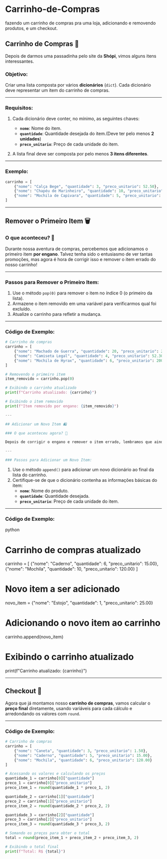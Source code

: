 # Carrinho-de-Compras
fazendo um carrinho de compras pra uma loja, adicionando e removendo produtos, e um checkout.

## Carrinho de Compras 🛒

Depois de darmos uma passadinha pelo site da **Shópi**, vimos alguns itens interessantes.

### Objetivo:
Criar uma lista composta por vários **dicionários** (`dict`). Cada dicionário deve representar um item do carrinho de compras.

---

### Requisitos:
1. Cada dicionário deve conter, no mínimo, as seguintes chaves:
   - **`nome`**: Nome do item.
   - **`quantidade`**: Quantidade desejada do item.(Deve ter pelo menos **2 unidades**)
   - **`preco_unitario`**: Preço de cada unidade do item.

2. A lista final deve ser composta por pelo menos **3 itens diferentes**.

---

### Exemplo:
```python
carrinho = [
    {"nome": "Calça Bege", "quantidade": 3, "preco_unitario": 52.50},
    {"nome": "Chapéu de Marinheiro", "quantidade": 10, "preco_unitario": 42.10},
    {"nome": "Mochila de Capivara", "quantidade": 5, "preco_unitario": 120.00}
]
```

---

## Remover o Primeiro Item 🗑️

### O que aconteceu? 🤔

Durante nossa aventura de compras, percebemos que adicionamos o primeiro item **por engano**. Talvez tenha sido o entusiasmo de ver tantas promoções, mas agora é hora de corrigir isso e remover o item errado do nosso carrinho!

---

### Passos para Remover o Primeiro Item:

1. Use o método `pop(0)` para remover o item no índice 0 (o primeiro da lista).
2. Armazene o item removido em uma variável para verificarmos qual foi excluído.
3. Atualize o carrinho para refletir a mudança.

---

### Código de Exemplo:

```python
# Carrinho de compras
carrinho = [
    {"nome": "Machado de Guerra", "quantidade": 20, "preco_unitario": 2500.50},
    {"nome": "Camiseta Legal", "quantidade": 4, "preco_unitario": 52.30},
    {"nome": "Mochila de Hyrax", "quantidade": 6, "preco_unitario": 200.00}
]

# Removendo o primeiro item
item_removido = carrinho.pop(0)

# Exibindo o carrinho atualizado
print(f"Carrinho atualizado: {carrinho}")

# Exibindo o item removido
print(f"Item removido por engano: {item_removido}")

---

## Adicionar um Novo Item 🛍️

### O que aconteceu agora? 🤔

Depois de corrigir o engano e remover o item errado, lembramos que ainda precisamos adicionar um novo item ao carrinho — agora o item **certo**! Vamos garantir que nossa lista fique completa para finalizar a compra.

---

### Passos para Adicionar um Novo Item:
```
1. Use o método `append()` para adicionar um novo dicionário ao final da lista do carrinho.
2. Certifique-se de que o dicionário contenha as informações básicas do item:
   - **`nome`**: Nome do produto.
   - **`quantidade`**: Quantidade desejada.
   - **`preco_unitario`**: Preço de cada unidade do item.

---

### Código de Exemplo:

python
# Carrinho de compras atualizado
carrinho = [
    {"nome": "Caderno", "quantidade": 6, "preco_unitario": 15.00},
    {"nome": "Mochila", "quantidade": 10, "preco_unitario": 120.00}
]

# Novo item a ser adicionado
novo_item = {"nome": "Estojo", "quantidade": 1, "preco_unitario": 25.00}

# Adicionando o novo item ao carrinho
carrinho.append(novo_item)

# Exibindo o carrinho atualizado
print(f"Carrinho atualizado: {carrinho}")

---

## Checkout 🧾

Agora que já montamos nosso **carrinho de compras**, vamos calcular o **preço final** diretamente, usando variáveis para cada cálculo e arredondando os valores com `round`.

---

### Código de Exemplo:

```python
# Carrinho de compras
carrinho = [
    {"nome": "Caneta", "quantidade": 3, "preco_unitario": 1.50},
    {"nome": "Caderno", "quantidade": 5, "preco_unitario": 15.00},
    {"nome": "Mochila", "quantidade": 6, "preco_unitario": 120.00}
]

# Acessando os valores e calculando os preços
quantidade_1 = carrinho[0]["quantidade"]
preco_1 = carrinho[0]["preco_unitario"]
preco_item_1 = round(quantidade_1 * preco_1, 2)

quantidade_2 = carrinho[1]["quantidade"]
preco_2 = carrinho[1]["preco_unitario"]
preco_item_2 = round(quantidade_2 * preco_2, 2)

quantidade_3 = carrinho[2]["quantidade"]
preco_3 = carrinho[2]["preco_unitario"]
preco_item_3 = round(quantidade_3 * preco_3, 2)

# Somando os preços para obter o total
total = round(preco_item_1 + preco_item_2 + preco_item_3, 2)

# Exibindo o total final
print(f"Total: R$ {total}")

